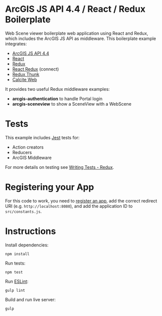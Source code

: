 # ArcGIS JS API 4.4 / React / Redux Boilerplate

Web Scene viewer boilerplate web application using React and Redux, which includes the ArcGIS JS API
as middleware. This boilerplate example integrates:

* [ArcGIS JS API 4.4](https://developers.arcgis.com/javascript/)
* [React](https://facebook.github.io/react/)
* [Redux](http://redux.js.org/)
* [React Redux](https://github.com/reactjs/react-redux) (connect)
* [Redux Thunk](https://github.com/gaearon/redux-thunk)
* [Calcite Web](http://esri.github.io/calcite-web/)

It provides two useful Redux middleware examples:

* **arcgis-authentication** to handle Portal login
* **arcgis-sceneview** to show a SceneView with a WebScene

# Tests

This example includes [Jest](http://facebook.github.io/jest/) tests for:

* Action creators
* Reducers
* ArcGIS Middleware

For more details on testing see [Writing Tests - Redux](http://redux.js.org/docs/recipes/WritingTests.html).

# Registering your App

For this code to work, you need to [register an app](http://doc.arcgis.com/en/marketplace/provider/register-app.htm), add the correct redirect URI (e.g. `http://localhost:8080`), and add the application ID to `src/constants.js`.

# Instructions

Install dependencies:

`npm install`

Run tests:

`npm test`

Run [ESLint](http://eslint.org/):

`gulp lint`

Build and run live server:

`gulp`
